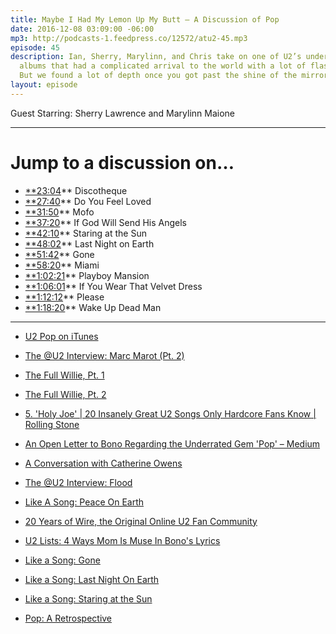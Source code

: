 ```yaml
---
title: Maybe I Had My Lemon Up My Butt — A Discussion of Pop
date: 2016-12-08 03:09:00 -06:00
mp3: http://podcasts-1.feedpress.co/12572/atu2-45.mp3
episode: 45
description: Ian, Sherry, Marylinn, and Chris take on one of U2’s under-appreciated
  albums that had a complicated arrival to the world with a lot of flash on the surface.
  But we found a lot of depth once you got past the shine of the mirrorball.
layout: episode  
---
```


Guest Starring: Sherry Lawrence and Marylinn Maione

***

# Jump to a discussion on…

* [**23:04][1]** Discotheque
* [**27:40][2]** Do You Feel Loved
* [**31:50][3]** Mofo
* [**37:20][4]** If God Will Send His Angels
* [**42:10][5]** Staring at the Sun
* [**48:02][6]** Last Night on Earth
* [**51:42][7]** Gone
* [**58:20][8]** Miami
* [**1:02:21][9]** Playboy Mansion
* [**1:06:01][10]** If You Wear That Velvet Dress
* [**1:12:12][11]** Please
* [**1:18:20][12]** Wake Up Dead Man

***

* [U2 Pop on iTunes][13]

* [The @U2 Interview: Marc Marot (Pt. 2)][14]

* [The Full Willie, Pt. 1][15]

* [The Full Willie, Pt. 2][16]

* [5\. 'Holy Joe' | 20 Insanely Great U2 Songs Only Hardcore Fans Know | Rolling Stone][17]

* [An Open Letter to Bono Regarding the Underrated Gem 'Pop' – Medium][18]

* [A Conversation with Catherine Owens][19]

* [The @U2 Interview: Flood][20]

* [Like A Song: Peace On Earth][21]

* [20 Years of Wire, the Original Online U2 Fan Community][22]

* [U2 Lists: 4 Ways Mom Is Muse In Bono's Lyrics][23]

* [Like a Song: Gone][24]

* [Like a Song: Last Night On Earth][25]

* [Like a Song: Staring at the Sun][26]

* [Pop: A Retrospective][27]

[1]: http://goodstuff.fm/atu2/#t=23:04
[2]: http://goodstuff.fm/atu2/#t=27:40
[3]: http://goodstuff.fm/atu2/#t=31:50
[4]: http://goodstuff.fm/atu2/#t=37:20
[5]: http://goodstuff.fm/atu2/#t=42:10
[6]: http://goodstuff.fm/atu2/#t=48:02
[7]: http://goodstuff.fm/atu2/#t=51:42
[8]: http://goodstuff.fm/atu2/#t=58:20
[9]: http://goodstuff.fm/atu2/#t=1:02:21
[10]: http://goodstuff.fm/atu2/#t=1:06:01
[11]: http://goodstuff.fm/atu2/#t=1:12:12
[12]: http://goodstuff.fm/atu2/#t=1:18:20
[13]: https://geo.itunes.apple.com/us/album/pop/id377245?app=itunes&amp;at=10l4Ki
[14]: http://www.atu2.com/news/the-u2-interview-marc-marot-pt-2.html
[15]: http://www.atu2.com/news/the-full-willie-pt-1.html
[16]: http://www.atu2.com/news/the-full-willie-pt-2.html
[17]: http://www.rollingstone.com/music/pictures/20-insanely-great-u2-songs-only-hardcore-fans-know-20140314/5-holy-joe-0291504
[18]: https://medium.com/@jehawbaker/an-open-letter-to-bono-regarding-the-underrated-gem-pop-26fc11035284#.i3hixf6tf
[19]: http://www.atu2.com/news/a-conversation-with-catherine-owens.html
[20]: http://www.atu2.com/news/the-u2-interview-flood.html
[21]: http://www.atu2.com/news/like-a-song-peace-on-earth.html
[22]: http://www.atu2.com/news/20-years-of-wire-the-original-online-u2-fan-community.html
[23]: http://www.atu2.com/news/u2-lists-4-ways-mom-is-muse-in-bonos-lyrics.html
[24]: http://www.atu2.com/news/like-a-song-gone.html
[25]: http://www.atu2.com/news/like-a-song-last-night-on-earth.html
[26]: http://www.atu2.com/news/like-a-song-staring-at-the-sun.html
[27]: http://www.atu2.com/news/pop-a-retrospective.html
